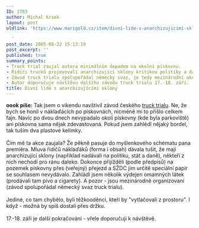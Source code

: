 ```yaml
---
ID: 1783
author: Michal Krsek
layout: post
oldlink: 'https://www.marigold.cz/item/divni-lide-s-anarchizujicimi-sklony

  '
post_date: 2005-08-22 15:13:19
post_excerpt: ''
published: true
summary_points:
- Truck trial zaujal autora minimálním dopadem na okolní pískovnu.
- Řidiči trucků projevovali anarchizující sklony kritikou politiky a daní.
- Závod truck trialu spolupořádal německý svaz, je tedy mezinárodní akcí.
- Autor doporučuje návštěvu dalšího závodu truck trialu 17.-18. září.
title: Divní lidé s anarchizujícími sklony
---
```


<p><b>oook píše:</b> Tak jsem o vikendu navštívil závod českého <a href="http://www.trucktrial.cz/" >truck trialu</a>.
Ne, že bych se honil v náklaďácích po pískovnách, nicméně mi to přišlo
celkem fajn. Navíc po dvou dnech nevypadalo okolí pískovny (kde byla
parkoviště) ani pískovna sama nějak zdevastovaná. Pokud jsem zahlédl
nějaký bordel, tak tuším dva plastové kelímky.<br />
<br />
Čím mě ta akce zaujala? Že pěkně pasuje do myšlenkového schématu pana
premiéra. Mluva řidičů náklaďáků (forma i obsah) dávala tušit, že mají
anarchizující sklony (například nadávali na politiku, stát a daně),
někteří z nich nechodí pro ránu daleko. Dokonce přijížděli (podle
předpisů) na pozemek pískovny přes (veřejný) přejezd a SŽDC jim určitě
speciální papír se souhlasem nevydávalo. Zahládl jsem několik výdejen
omamných látek (prodávali tam pívo a cigarety). A pozor - jsou
mezinárodně organizovaní (závod spolupořádal německý svaz truck trialu).<br />
<br />
Jediné, co tam chybělo, byli těžkooděnci, kteří by "vytlačovali z prostoru". I když - možná by spíš dostali přes držku. <br />
<br />
17.-18. záři je další pokračování - vřele doporučuji k návštěvě.</p>